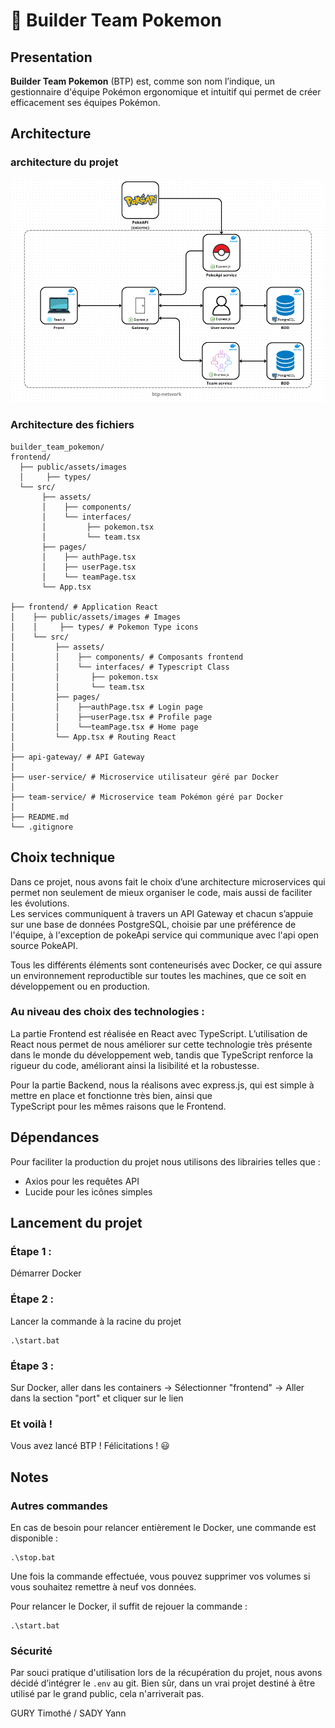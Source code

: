 # 🦖 Builder Team Pokemon

## Presentation

**Builder Team Pokemon** (BTP) est, comme son nom l’indique, un gestionnaire d'équipe Pokémon ergonomique et intuitif qui permet de créer efficacement ses équipes Pokémon.

## Architecture

### architecture du projet

![alt text](images/architecture.png)

### Architecture des fichiers

```
builder_team_pokemon/
frontend/
  ├── public/assets/images
  │     ├── types/
  └── src/
       ├── assets/
       │    ├── components/
       │    └── interfaces/
       │         ├── pokemon.tsx
       │         └── team.tsx
       ├── pages/
       │    ├── authPage.tsx
       │    ├── userPage.tsx
       │    └── teamPage.tsx
       └── App.tsx

├── frontend/ # Application React
│    ├── public/assets/images # Images
│    │     ├── types/ # Pokemon Type icons
│    └── src/
│         ├── assets/
│         │    ├── components/ # Composants frontend
│         │    └── interfaces/ # Typescript Class
│         │       ├── pokemon.tsx
│         │       └── team.tsx
│         ├── pages/
│         │    ├──authPage.tsx # Login page
│         │    ├──userPage.tsx # Profile page
│         │    └──teamPage.tsx # Home page
│         └── App.tsx # Routing React
│
├── api-gateway/ # API Gateway
│
├── user-service/ # Microservice utilisateur géré par Docker
│
├── team-service/ # Microservice team Pokémon géré par Docker
│
├── README.md
└── .gitignore
```

## Choix technique

Dans ce projet, nous avons fait le choix d’une architecture microservices qui permet non seulement de mieux organiser le code, mais aussi de faciliter les évolutions.  
Les services communiquent à travers un API Gateway et chacun s’appuie sur une base de données PostgreSQL, choisie par une préférence de l'équipe, à l'exception de pokeApi service qui communique avec l'api open source PokeAPI.

Tous les différents éléments sont conteneurisés avec Docker, ce qui assure un environnement reproductible sur toutes les machines, que ce soit en développement ou en production.

### Au niveau des choix des technologies :

La partie Frontend est réalisée en React avec TypeScript. L’utilisation de React nous permet de nous améliorer sur cette technologie très présente dans le monde du développement web, tandis que TypeScript renforce la rigueur du code, améliorant ainsi la lisibilité et la robustesse.

Pour la partie Backend, nous la réalisons avec express.js, qui est simple à mettre en place et fonctionne très bien, ainsi que  
TypeScript pour les mêmes raisons que le Frontend.

## Dépendances

Pour faciliter la production du projet nous utilisons des librairies telles que :

- Axios pour les requêtes API
- Lucide pour les icônes simples

## Lancement du projet

### Étape 1 :

Démarrer Docker

### Étape 2 :

Lancer la commande à la racine du projet

```
.\start.bat
```

### Étape 3 :

Sur Docker, aller dans les containers -> Sélectionner "frontend" -> Aller dans la section "port" et cliquer sur le lien

### Et voilà !

Vous avez lancé BTP ! Félicitations ! 😃

## Notes

### Autres commandes

En cas de besoin pour relancer entièrement le Docker, une commande est disponible :

```
.\stop.bat
```

Une fois la commande effectuée, vous pouvez supprimer vos volumes si vous souhaitez remettre à neuf vos données.

Pour relancer le Docker, il suffit de rejouer la commande :

```
.\start.bat
```

### Sécurité

Par souci pratique d'utilisation lors de la récupération du projet, nous avons décidé d’intégrer le `.env` au git. Bien sûr, dans un vrai projet destiné à être utilisé par le grand public, cela n'arriverait pas.

GURY Timothé / SADY Yann
